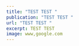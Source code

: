 ```yaml
---
title: "TEST TEST "
publication: "TEST TEST "
url: "TEST TEST "
excerpt: TEST TEST
image: www,google.com
---
```

